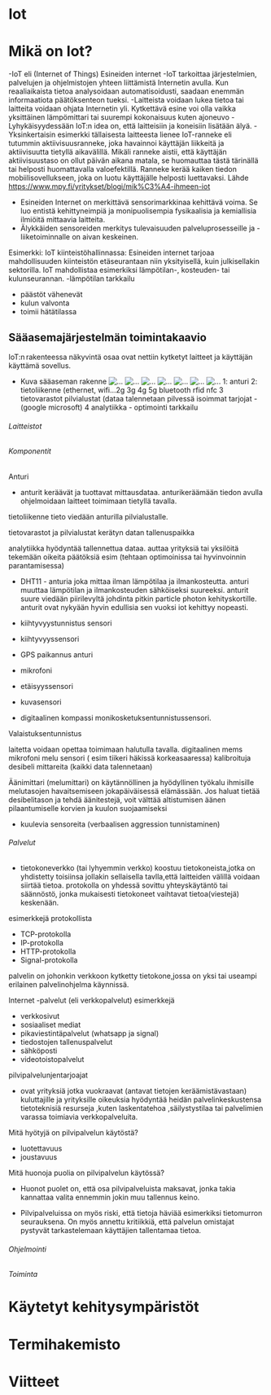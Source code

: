 # Iot

# Mikä on Iot?
 -IoT eli (Internet of Things) Esineiden internet
-IoT tarkoittaa järjestelmien, palvelujen ja ohjelmistojen yhteen liittämistä Internetin avulla. Kun reaaliaikaista tietoa analysoidaan automatisoidusti, saadaan enemmän informaatiota päätöksenteon tueksi.
-Laitteista voidaan lukea tietoa tai laitteita voidaan ohjata Internetin yli. Kytkettävä esine voi olla vaikka yksittäinen lämpömittari tai suurempi kokonaisuus kuten ajoneuvo
-Lyhykäisyydessään IoT:n idea on, että laitteisiin ja koneisiin lisätään älyä. 
-Yksinkertaisin esimerkki tällaisesta laitteesta lienee IoT-ranneke eli tutummin aktiivisuusranneke, joka havainnoi käyttäjän liikkeitä ja aktiivisuutta tietyllä aikavälillä. Mikäli ranneke aistii, että käyttäjän aktiivisuustaso on ollut päivän aikana matala, se huomauttaa tästä tärinällä tai helposti huomattavalla valoefektillä. Ranneke kerää kaiken tiedon mobiilisovellukseen, joka on luotu käyttäjälle helposti luettavaksi. Lähde https://www.mpy.fi/yritykset/blogi/mik%C3%A4-ihmeen-iot

- Esineiden Internet on merkittävä sensorimarkkinaa kehittävä voima. Se luo entistä kehittyneimpiä ja monipuolisempia fysikaalisia ja kemiallisia ilmiöitä mittaavia laitteita.
- Älykkäiden sensoreiden merkitys tulevaisuuden palveluprosesseille ja -liiketoiminnalle on aivan keskeinen.


Esimerkki: IoT kiinteistöhallinnassa:
Esineiden internet tarjoaa mahdollisuuden kiinteistön etäseurantaan niin yksityisellä, kuin julkisellakin sektorilla. IoT mahdollistaa esimerkiksi lämpötilan-, kosteuden- tai kulunseurannan.
-lämpötilan tarkkailu 
- päästöt vähenevät
- kulun valvonta 
- toimii hätätilassa 




## Sääasemajärjestelmän toimintakaavio
IoT:n rakenteessa näkyvintä osaa ovat nettiin kytketyt laitteet ja käyttäjän käyttämä sovellus.
- Kuva sääaseman rakenne
![...](Slide1.jpg)
![...](Slide2.jpg)
![...](Slide3.jpg)
![...](Slide4.jpg)
![...](Slide5.jpg)
![...](Slide6.jpg)
![...](Slide7.jpg)
1: anturi
2:  tietoliikenne (ethernet, wifi...2g 3g 4g 5g bluetooth rfid nfc 
3 tietovarastot pilvialustat (dataa talennetaan pilvessä  isoimmat tarjojat -(google microsoft)
4 analytiikka - optimointi tarkkailu 

###### Laitteistot
###### Komponentit
 Anturi 

- anturit keräävät ja tuottavat mittausdataa. anturikeräämään tiedon avulla ohjelmoidaan laitteet toimimaan tietyllä tavalla.

tietoliikenne tieto viedään anturilla pilvialustalle. 

 tietovarastot  ja pilvialustat kerätyn datan tallenuspaikka 

analytiikka hyödyntää tallennettua dataa. auttaa yrityksiä tai yksilöitä tekemään oikeita päätöksiä esim  (tehtaan optimoinissa tai  hyvinvoinnin parantamisessa)
- DHT11 - anturia joka mittaa ilman lämpötilaa ja ilmankosteutta.
anturi muuttaa lämpötilan ja ilmankosteuden sähköiseksi suureeksi.
anturit suure viedään piirilevyltä johdinta pitkin particle photon kehityskortille.
anturit ovat nykyään hyvin edullisia sen vuoksi iot kehittyy nopeasti.

- kiihtyvyystunnistus sensori 
- kiihtyvyyssensori
- GPS paikannus anturi
- mikrofoni 
- etäisyyssensori
- kuvasensori
- digitaalinen kompassi
monikosketuksentunnistussensori.

Valaistuksentunnistus

 laitetta voidaan opettaa toimimaan halutulla tavalla.
 digitaalinen mems mikrofoni 
 melu sensori ( esim tiikeri häkissä korkeasaaressa)
  kalibroituja desibeli mittareita
(kaikki data talennetaan)

Äänimittari (melumittari) on käytännöllinen ja hyödyllinen työkalu ihmisille melutasojen havaitsemiseen jokapäiväisessä elämässään. Jos haluat tietää desibelitason ja tehdä äänitestejä, voit välttää altistumisen äänen pilaantumiselle korvien ja kuulon suojaamiseksi
- kuulevia sensoreita 
(verbaalisen aggression tunnistaminen)



###### Palvelut
- tietokoneverkko (tai lyhyemmin verkko)
koostuu tietokoneista,jotka on yhdistetty toisiinsa jollakin sellaisella tavlla,että
laitteiden välillä voidaan siirtää tietoa.
protokolla 
on yhdessä sovittu yhteyskäytäntö tai säännöstö, jonka mukaisesti tietokoneet 
vaihtavat tietoa(viestejä) keskenään.

esimerkkejä protokollista 

- TCP-protokolla 
- IP-protokolla 
- HTTP-protokolla
- Signal-protokolla


palvelin on johonkin verkkoon kytketty tietokone,jossa on yksi tai useampi erilainen palvelinohjelma käynnissä.

Internet -palvelut (eli verkkopalvelut)
esimerkkejä
- verkkosivut 
- sosiaaliset mediat 
- pikaviestintäpalvelut (whatsapp ja signal)
- tiedostojen tallenuspalvelut 
- sähköposti
- videotoistopalvelut

pilvipalvelunjentarjoajat 
- ovat yrityksiä jotka vuokraavat (antavat tietojen keräämistävastaan)
kuluttajille ja yrityksille oikeuksia hyödyntää heidän palvelinkeskustensa tietoteknisiä
resurseja ,kuten laskentatehoa ,säilystystilaa tai palvelimien varassa toimiavia verkkopalveluita.

Mitä hyötyjä on pilvipalvelun käytöstä?
- luotettavuus 
- joustavuus

Mitä huonoja puolia on pilvipalvelun käytössä?
- Huonot puolet on, että osa pilvipalveluista maksavat, jonka takia kannattaa valita ennemmin jokin muu tallennus keino.

- Pilvipalveluissa on myös riski, että tietoja häviää esimerkiksi tietomurron seurauksena. On myös annettu kritiikkiä, että palvelun omistajat pystyvät tarkastelemaan käyttäjien tallentamaa tietoa.

###### Ohjelmointi
###### Toiminta

# Käytetyt kehitysympäristöt
# Termihakemisto
# Viitteet
